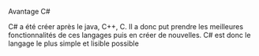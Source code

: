 Avantage C#

C# a été créer après le java, C++, C. Il a donc put prendre les meilleures fonctionnalités de ces langages puis en créer de nouvelles. C# est donc le langage le plus simple et lisible possible

